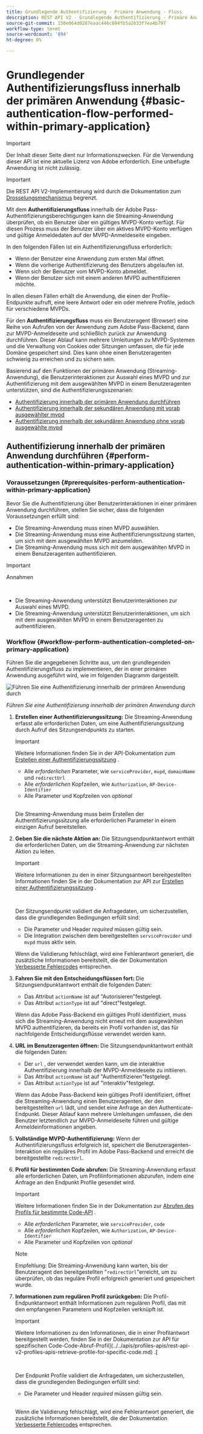 ```yaml
---
title: Grundlegende Authentifizierung - Primäre Anwendung - Fluss
description: REST API V2 - Grundlegende Authentifizierung - Primäre Anwendung - Fluss
source-git-commit: 150e064d0287eaac446c694fb5a2633f7ea4b797
workflow-type: tm+mt
source-wordcount: '894'
ht-degree: 0%

---
```



# Grundlegender Authentifizierungsfluss innerhalb der primären Anwendung {#basic-authentication-flow-performed-within-primary-application}

>[!IMPORTANT]
>
> Der Inhalt dieser Seite dient nur Informationszwecken. Für die Verwendung dieser API ist eine aktuelle Lizenz von Adobe erforderlich. Eine unbefugte Anwendung ist nicht zulässig.

>[!IMPORTANT]
>
> Die REST API V2-Implementierung wird durch die Dokumentation zum [Drosselungsmechanismus](/help/authentication/throttling-mechanism.md) begrenzt.

Mit dem **Authentifizierungsfluss** innerhalb der Adobe Pass-Authentifizierungsberechtigungen kann die Streaming-Anwendung überprüfen, ob ein Benutzer über ein gültiges MVPD-Konto verfügt. Für diesen Prozess muss der Benutzer über ein aktives MVPD-Konto verfügen und gültige Anmeldedaten auf der MVPD-Anmeldeseite eingeben.

In den folgenden Fällen ist ein Authentifizierungsfluss erforderlich:

* Wenn der Benutzer eine Anwendung zum ersten Mal öffnet.
* Wenn die vorherige Authentifizierung des Benutzers abgelaufen ist.
* Wenn sich der Benutzer vom MVPD-Konto abmeldet.
* Wenn der Benutzer sich mit einem anderen MVPD authentifizieren möchte.

In allen diesen Fällen erhält die Anwendung, die einen der Profile-Endpunkte aufruft, eine leere Antwort oder ein oder mehrere Profile, jedoch für verschiedene MVPDs.

Für den **Authentifizierungsfluss** muss ein Benutzeragent (Browser) eine Reihe von Aufrufen von der Anwendung zum Adobe Pass-Backend, dann zur MVPD-Anmeldeseite und schließlich zurück zur Anwendung durchführen. Dieser Ablauf kann mehrere Umleitungen zu MVPD-Systemen und die Verwaltung von Cookies oder Sitzungen umfassen, die für jede Domäne gespeichert sind. Dies kann ohne einen Benutzeragenten schwierig zu erreichen und zu sichern sein.

Basierend auf den Funktionen der primären Anwendung (Streaming-Anwendung), die Benutzerinteraktionen zur Auswahl eines MVPD und zur Authentifizierung mit dem ausgewählten MVPD in einem Benutzeragenten unterstützen, sind die Authentifizierungsszenarien:

* [Authentifizierung innerhalb der primären Anwendung durchführen](./rest-api-v2-basic-authentication-primary-application-flow.md)
* [Authentifizierung innerhalb der sekundären Anwendung mit vorab ausgewählter mvpd](./rest-api-v2-basic-authentication-secondary-application-flow.md)
* [Authentifizierung innerhalb der sekundären Anwendung ohne vorab ausgewählte mvpd](./rest-api-v2-basic-authentication-secondary-application-flow.md)

## Authentifizierung innerhalb der primären Anwendung durchführen {#perform-authentication-within-primary-application}

### Voraussetzungen {#prerequisites-perform-authentication-within-primary-application}

Bevor Sie die Authentifizierung über Benutzerinteraktionen in einer primären Anwendung durchführen, stellen Sie sicher, dass die folgenden Voraussetzungen erfüllt sind:

* Die Streaming-Anwendung muss einen MVPD auswählen.
* Die Streaming-Anwendung muss eine Authentifizierungssitzung starten, um sich mit dem ausgewählten MVPD anzumelden.
* Die Streaming-Anwendung muss sich mit dem ausgewählten MVPD in einem Benutzeragenten authentifizieren.

>[!IMPORTANT]
>
> Annahmen
>
> <br/>
> 
> * Die Streaming-Anwendung unterstützt Benutzerinteraktionen zur Auswahl eines MVPD.
> * Die Streaming-Anwendung unterstützt Benutzerinteraktionen, um sich mit dem ausgewählten MVPD in einem Benutzeragenten zu authentifizieren.

### Workflow {#workflow-perform-authentication-completed-on-primary-application}

Führen Sie die angegebenen Schritte aus, um den grundlegenden Authentifizierungsfluss zu implementieren, der in einer primären Anwendung ausgeführt wird, wie im folgenden Diagramm dargestellt.

![Führen Sie eine Authentifizierung innerhalb der primären Anwendung durch](../../../assets/rest-api-v2/flows/basic-access-flows/rest-api-v2-perform-authentication-within-primary-application.png)

*Führen Sie eine Authentifizierung innerhalb der primären Anwendung durch*

1. **Erstellen einer Authentifizierungssitzung:** Die Streaming-Anwendung erfasst alle erforderlichen Daten, um eine Authentifizierungssitzung durch Aufruf des Sitzungsendpunkts zu starten.

   >[!IMPORTANT]
   >
   > Weitere Informationen finden Sie in der API-Dokumentation zum [Erstellen einer Authentifizierungssitzung](../../apis/sessions-apis/rest-api-v2-sessions-apis-create-authentication-session.md) .
   > 
   > * Alle _erforderlichen_ Parameter, wie `serviceProvider`, `mvpd`, `domainName` und `redirectUrl`
   > * Alle _erforderlichen_ Kopfzeilen, wie `Authorization`, `AP-Device-Identifier`
   > * Alle Parameter und Kopfzeilen von _optional_
   > 
   > <br/>
   > 
   > Die Streaming-Anwendung muss beim Erstellen der Authentifizierungssitzung alle erforderlichen Parameter in einem einzigen Aufruf bereitstellen.

1. **Geben Sie die nächste Aktion an:** Die Sitzungsendpunktantwort enthält die erforderlichen Daten, um die Streaming-Anwendung zur nächsten Aktion zu leiten.

   >[!IMPORTANT]
   >
   > Weitere Informationen zu den in einer Sitzungsantwort bereitgestellten Informationen finden Sie in der Dokumentation zur API zur [Erstellen einer Authentifizierungssitzung](../../apis/sessions-apis/rest-api-v2-sessions-apis-create-authentication-session.md) .
   > 
   > <br/>
   > 
   > Der Sitzungsendpunkt validiert die Anfragedaten, um sicherzustellen, dass die grundlegenden Bedingungen erfüllt sind:
   >
   > * Die Parameter und Header _required_ müssen gültig sein.
   > * Die Integration zwischen dem bereitgestellten `serviceProvider` und `mvpd` muss aktiv sein.
   > 
   > Wenn die Validierung fehlschlägt, wird eine Fehlerantwort generiert, die zusätzliche Informationen bereitstellt, die der Dokumentation [Verbesserte Fehlercodes](../../../enhanced-error-codes.md) entsprechen.

1. **Fahren Sie mit den Entscheidungsflüssen fort:** Die Sitzungsendpunktantwort enthält die folgenden Daten:
   * Das Attribut `actionName` ist auf &quot;Autorisieren&quot;festgelegt.
   * Das Attribut `actionType` ist auf &quot;direct&quot;festgelegt.

   Wenn das Adobe Pass-Backend ein gültiges Profil identifiziert, muss sich die Streaming-Anwendung nicht erneut mit dem ausgewählten MVPD authentifizieren, da bereits ein Profil vorhanden ist, das für nachfolgende Entscheidungsflüsse verwendet werden kann.

1. **URL im Benutzeragenten öffnen:** Die Sitzungsendpunktantwort enthält die folgenden Daten:
   * Der `url` , der verwendet werden kann, um die interaktive Authentifizierung innerhalb der MVPD-Anmeldeseite zu initiieren.
   * Das Attribut `actionName` ist auf &quot;Authentifizieren&quot;festgelegt.
   * Das Attribut `actionType` ist auf &quot;interaktiv&quot;festgelegt.

   Wenn das Adobe Pass-Backend kein gültiges Profil identifiziert, öffnet die Streaming-Anwendung einen Benutzeragenten, der den bereitgestellten `url` lädt, und sendet eine Anfrage an den Authenticate-Endpunkt. Dieser Ablauf kann mehrere Umleitungen umfassen, die den Benutzer letztendlich zur MVPD-Anmeldeseite führen und gültige Anmeldeinformationen angeben.

1. **Vollständige MVPD-Authentifizierung:** Wenn der Authentifizierungsfluss erfolgreich ist, speichert die Benutzeragenten-Interaktion ein reguläres Profil im Adobe Pass-Backend und erreicht die bereitgestellte `redirectUrl`.

1. **Profil für bestimmten Code abrufen:** Die Streaming-Anwendung erfasst alle erforderlichen Daten, um Profilinformationen abzurufen, indem eine Anfrage an den Endpunkt Profile gesendet wird.

   >[!IMPORTANT]
   >
   > Weitere Informationen finden Sie in der Dokumentation zur [Abrufen des Profils für bestimmte Code-API](../../apis/profiles-apis/rest-api-v2-profiles-apis-retrieve-profile-for-specific-code.md) .
   >
   > * Alle _erforderlichen_ Parameter, wie `serviceProvider`, `code`
   > * Alle _erforderlichen_ Kopfzeilen, wie `Authorization`, `AP-Device-Identifier`
   > * Alle Parameter und Kopfzeilen von _optional_

   >[!NOTE]
   >
   > Empfehlung: Die Streaming-Anwendung kann warten, bis der Benutzeragent den bereitgestellten &quot;`redirectUrl`&quot;erreicht, um zu überprüfen, ob das reguläre Profil erfolgreich generiert und gespeichert wurde.

1. **Informationen zum regulären Profil zurückgeben:** Die Profil-Endpunktantwort enthält Informationen zum regulären Profil, das mit den empfangenen Parametern und Kopfzeilen verknüpft ist.

   >[!IMPORTANT]
   >
   > Weitere Informationen zu den Informationen, die in einer Profilantwort bereitgestellt werden, finden Sie in der Dokumentation zur API für spezifischen Code-Code-Abruf-Profil](../../apis/profiles-apis/rest-api-v2-profiles-apis-retrieve-profile-for-specific-code.md) .[
   > 
   > <br/>
   > 
   > Der Endpunkt Profile validiert die Anfragedaten, um sicherzustellen, dass die grundlegenden Bedingungen erfüllt sind:
   >
   > * Die Parameter und Header _required_ müssen gültig sein.
   >
   > <br/>
   > 
   > Wenn die Validierung fehlschlägt, wird eine Fehlerantwort generiert, die zusätzliche Informationen bereitstellt, die der Dokumentation [Verbesserte Fehlercodes](../../../enhanced-error-codes.md) entsprechen.
